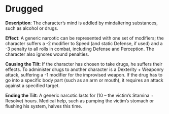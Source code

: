 # Drugged

**Description**: The character’s mind is addled by mindaltering substances, such as alcohol or drugs.

**Effect**: A generic narcotic can be represented with one
set of modifiers; the character suffers a -2 modifier to Speed
(and static Defense, if used) and a -3 penalty to all rolls in
combat, including Defense and Perception. The character
also ignores wound penalties.

**Causing the Tilt**: If the character has chosen to take
drugs, he suffers their effects. To administer drugs to another character is a Dexterity + Weaponry attack, suffering
a -1 modifier for the improvised weapon. If the drug has to
go into a specific body part (such as an arm or mouth), it
requires an attack against a specified target.

**Ending the Tilt**: A generic narcotic lasts for (10 – the
victim’s Stamina + Resolve) hours. Medical help, such as
pumping the victim’s stomach or flushing his system, halves
this time.